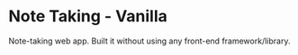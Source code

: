 # Note Taking - Vanilla

Note-taking web app. Built it without using any front-end framework/library.
